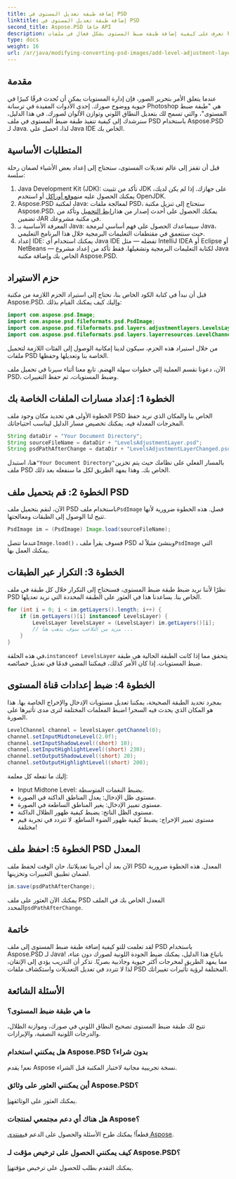 ```yaml
---
title: إضافة طبقة تعديل المستوى في PSD
linktitle: إضافة طبقة تعديل المستوى في PSD
second_title: Aspose.PSD جافا API
description: تعرف على كيفية إضافة طبقة ضبط المستوى بشكل فعال في ملفات PSD الخاصة بك باستخدام Aspose.PSD لـ Java. ارفع مهاراتك في تحرير الصور.
type: docs
weight: 16
url: /ar/java/modifying-converting-psd-images/add-level-adjustment-layer-psd/
---
```

## مقدمة
عندما يتعلق الأمر بتحرير الصور، فإن إدارة المستويات يمكن أن تُحدث فرقًا كبيرًا في حيوية ووضوح صورك. إحدى الأدوات المفيدة في ترسانة Photoshop هي "طبقة ضبط المستوى"، والتي تسمح لك بتعديل النطاق اللوني وتوازن الألوان لصورك. في هذا الدليل، سنرشدك إلى كيفية تنفيذ طبقة ضبط المستوى في ملف PSD باستخدام Aspose.PSD لـ Java. لذا، احصل على Java IDE الخاص بك.
## المتطلبات الأساسية
قبل أن تقفز إلى عالم تعديلات المستوى، ستحتاج إلى إعداد بعض الأشياء لضمان رحلة سلسة:
1.  Java Development Kit (JDK): تأكد من تثبيت JDK على جهازك. إذا لم يكن لديك، يمكنك الحصول عليه من[موقع أوراكل](https://www.oracle.com/java/technologies/javase-jdk11-downloads.html) أو استخدم OpenJDK.
2.  Aspose.PSD لمكتبة Java: لمعالجة ملفات PSD، ستحتاج إلى تنزيل مكتبة Aspose.PSD. يمكنك الحصول على أحدث إصدار من هذا[رابط التحميل](https://releases.aspose.com/psd/java/) وتأكد من تضمين JAR في مكتبة مشروعك.
3. المعرفة الأساسية بـ Java: سيساعدك الحصول على فهم أساسي لبرمجة Java، حيث سنتعمق في مقتطفات التعليمات البرمجية خلال هذا البرنامج التعليمي.
4. إعداد IDE: يمكنك استخدام أي Java IDE تفضله — مثل IntelliJ IDEA أو Eclipse أو NetBeans — لكتابة التعليمات البرمجية وتشغيلها. فقط تأكد من إعداد مشروع Java الخاص بك وإضافة مكتبة Aspose.PSD.

## حزم الاستيراد
قبل أن نبدأ في كتابة الكود الخاص بنا، نحتاج إلى استيراد الحزم اللازمة من مكتبة Aspose.PSD. وإليك كيف يمكنك القيام بذلك:
```java
import com.aspose.psd.Image;
import com.aspose.psd.fileformats.psd.PsdImage;
import com.aspose.psd.fileformats.psd.layers.adjustmentlayers.LevelsLayer;
import com.aspose.psd.fileformats.psd.layers.layerresources.LevelChannel;
```
من خلال استيراد هذه الحزم، سيكون لدينا إمكانية الوصول إلى الفئات اللازمة لتحميل ملفات PSD الخاصة بنا وتعديلها وحفظها.

الآن، دعونا نقسم العملية إلى خطوات سهلة الهضم. تابع معنا أثناء سيرنا في تحميل ملف PSD، وضبط المستويات، ثم حفظ التغييرات. 
## الخطوة 1: إعداد مسارات الملفات الخاصة بك
الخطوة الأولى هي تحديد مكان وجود ملف PSD الخاص بنا والمكان الذي نريد حفظ المخرجات المعدلة فيه. يمكنك تخصيص مسار الدليل ليناسب احتياجاتك.
```java
String dataDir = "Your Document Directory";
String sourceFileName = dataDir + "LevelsAdjustmentLayer.psd";
String psdPathAfterChange = dataDir + "LevelsAdjustmentLayerChanged.psd";
```
 هنا، استبدل`"Your Document Directory"`بالمسار الفعلي على نظامك حيث يتم تخزين ملف PSD الخاص بك. وهذا يمهد الطريق لكل ما سنفعله بعد ذلك.
## الخطوة 2: قم بتحميل ملف PSD
 الآن، لنقم بتحميل ملف PSD باستخدام ملف`PsdImage` فصل. هذه الخطوة ضرورية لأنها تتيح لنا الوصول إلى الطبقات ومعالجتها.
```java
PsdImage im = (PsdImage) Image.load(sourceFileName);
```
 عندما تتصل`Image.load()` ، فسوف يقرأ ملف PSD وينشئ مثيلاً له`PsdImage` التي يمكنك العمل بها.
## الخطوة 3: التكرار عبر الطبقات
نظرًا لأننا نريد ضبط طبقة ضبط المستوى، فسنحتاج إلى التكرار خلال كل طبقة في ملف PSD الخاص بنا. يساعدنا هذا في العثور على الطبقة المحددة التي نريد تعديلها.
```java
for (int i = 0; i < im.getLayers().length; i++) {
    if (im.getLayers()[i] instanceof LevelsLayer) {
        LevelsLayer levelsLayer = (LevelsLayer) im.getLayers()[i];
        // مزيد من التلاعب سوف يذهب هنا ...
    }
}
```
 في هذه الحلقة،`instanceof LevelsLayer` يتحقق مما إذا كانت الطبقة الحالية هي طبقة ضبط المستويات. إذا كان الأمر كذلك، فيمكننا المضي قدمًا في تعديل خصائصه.
## الخطوة 4: ضبط إعدادات قناة المستوى
بمجرد تحديد الطبقة الصحيحة، يمكننا تعديل مستويات الإدخال والإخراج الخاصة بها. هذا هو المكان الذي يحدث فيه السحر! اضبط المعلمات المختلفة لترى مدى تأثيرها على الصورة.
```java
LevelChannel channel = levelsLayer.getChannel(0);
channel.setInputMidtoneLevel(2.0f);
channel.setInputShadowLevel((short) 10);
channel.setInputHighlightLevel((short) 230);
channel.setOutputShadowLevel((short) 20);
channel.setOutputHighlightLevel((short) 200);
```
إليك ما تفعله كل معلمة:
- Input Midtone Level: يضبط النغمات المتوسطة.
- مستوى ظل الإدخال: يعدل المناطق الداكنة في الصورة.
- مستوى تمييز الإدخال: يغير المناطق الساطعة في الصورة.
- مستوى الظل الناتج: يضبط كيفية ظهور الظلال الداكنة.
- مستوى تمييز الإخراج: يضبط كيفية ظهور الضوء الساطع.
لا تتردد في تجربة قيم مختلفة!
## الخطوة 5: احفظ ملف PSD المعدل
الآن بعد أن أجرينا تعديلاتنا، حان الوقت لحفظ ملف PSD المعدل. هذه الخطوة ضرورية لضمان تطبيق التغييرات وتخزينها.
```java
im.save(psdPathAfterChange);
```
 يمكنك الآن العثور على ملف PSD المعدل الخاص بك في الملف المحدد`psdPathAfterChange`. 
## خاتمة
لقد تعلمت للتو كيفية إضافة طبقة ضبط المستوى إلى ملف PSD باستخدام Aspose.PSD لـ Java! باتباع هذا الدليل، يمكنك ضبط الجودة اللونية لصورك دون عناء، مما يمهد الطريق لمخرجات أكثر حيوية وجاذبية بصريًا. تذكر أن التدريب يؤدي إلى الإتقان، لذا لا تتردد في تعديل التعديلات واستكشاف ملفات PSD المختلفة لرؤية تأثيرات تغييراتك.
## الأسئلة الشائعة
### ما هي طبقة ضبط المستوى؟
تتيح لك طبقة ضبط المستوى تصحيح النطاق اللوني في صورك، وموازنة الظلال، والدرجات اللونية النصفية، والإبرازات.
### هل يمكنني استخدام Aspose.PSD بدون شراء؟
نعم! يقدم Aspose نسخة تجريبية مجانية لاختبار المكتبة قبل الشراء.
### أين يمكنني العثور على وثائق Aspose.PSD؟
 يمكنك العثور على الوثائق[هنا](https://reference.aspose.com/psd/java/).
### هل هناك أي دعم مجتمعي لمنتجات Aspose؟
 قطعاً! يمكنك طرح الأسئلة والحصول على الدعم في[منتدى Aspose](https://forum.aspose.com/c/psd/34).
### كيف يمكنني الحصول على ترخيص مؤقت لـ Aspose.PSD؟
 يمكنك التقدم بطلب للحصول على ترخيص مؤقت[هنا](https://purchase.aspose.com/temporary-license/).